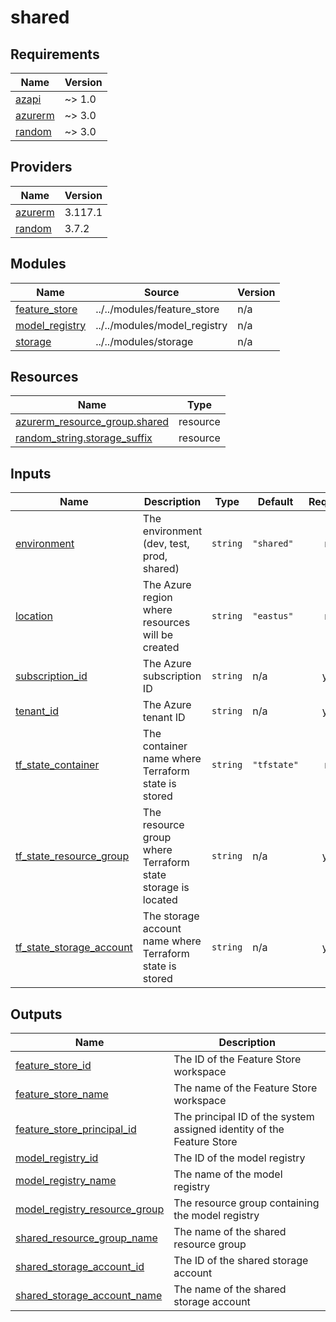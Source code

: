 # shared

<!-- BEGINNING OF PRE-COMMIT-TERRAFORM DOCS HOOK -->
## Requirements

| Name | Version |
|------|---------|
| <a name="requirement_azapi"></a> [azapi](#requirement\_azapi) | ~> 1.0 |
| <a name="requirement_azurerm"></a> [azurerm](#requirement\_azurerm) | ~> 3.0 |
| <a name="requirement_random"></a> [random](#requirement\_random) | ~> 3.0 |

## Providers

| Name | Version |
|------|---------|
| <a name="provider_azurerm"></a> [azurerm](#provider\_azurerm) | 3.117.1 |
| <a name="provider_random"></a> [random](#provider\_random) | 3.7.2 |

## Modules

| Name | Source | Version |
|------|--------|---------|
| <a name="module_feature_store"></a> [feature\_store](#module\_feature\_store) | ../../modules/feature_store | n/a |
| <a name="module_model_registry"></a> [model\_registry](#module\_model\_registry) | ../../modules/model_registry | n/a |
| <a name="module_storage"></a> [storage](#module\_storage) | ../../modules/storage | n/a |

## Resources

| Name | Type |
|------|------|
| [azurerm_resource_group.shared](https://registry.terraform.io/providers/hashicorp/azurerm/latest/docs/resources/resource_group) | resource |
| [random_string.storage_suffix](https://registry.terraform.io/providers/hashicorp/random/latest/docs/resources/string) | resource |

## Inputs

| Name | Description | Type | Default | Required |
|------|-------------|------|---------|:--------:|
| <a name="input_environment"></a> [environment](#input\_environment) | The environment (dev, test, prod, shared) | `string` | `"shared"` | no |
| <a name="input_location"></a> [location](#input\_location) | The Azure region where resources will be created | `string` | `"eastus"` | no |
| <a name="input_subscription_id"></a> [subscription\_id](#input\_subscription\_id) | The Azure subscription ID | `string` | n/a | yes |
| <a name="input_tenant_id"></a> [tenant\_id](#input\_tenant\_id) | The Azure tenant ID | `string` | n/a | yes |
| <a name="input_tf_state_container"></a> [tf\_state\_container](#input\_tf\_state\_container) | The container name where Terraform state is stored | `string` | `"tfstate"` | no |
| <a name="input_tf_state_resource_group"></a> [tf\_state\_resource\_group](#input\_tf\_state\_resource\_group) | The resource group where Terraform state storage is located | `string` | n/a | yes |
| <a name="input_tf_state_storage_account"></a> [tf\_state\_storage\_account](#input\_tf\_state\_storage\_account) | The storage account name where Terraform state is stored | `string` | n/a | yes |

## Outputs

| Name | Description |
|------|-------------|
| <a name="output_feature_store_id"></a> [feature\_store\_id](#output\_feature\_store\_id) | The ID of the Feature Store workspace |
| <a name="output_feature_store_name"></a> [feature\_store\_name](#output\_feature\_store\_name) | The name of the Feature Store workspace |
| <a name="output_feature_store_principal_id"></a> [feature\_store\_principal\_id](#output\_feature\_store\_principal\_id) | The principal ID of the system assigned identity of the Feature Store |
| <a name="output_model_registry_id"></a> [model\_registry\_id](#output\_model\_registry\_id) | The ID of the model registry |
| <a name="output_model_registry_name"></a> [model\_registry\_name](#output\_model\_registry\_name) | The name of the model registry |
| <a name="output_model_registry_resource_group"></a> [model\_registry\_resource\_group](#output\_model\_registry\_resource\_group) | The resource group containing the model registry |
| <a name="output_shared_resource_group_name"></a> [shared\_resource\_group\_name](#output\_shared\_resource\_group\_name) | The name of the shared resource group |
| <a name="output_shared_storage_account_id"></a> [shared\_storage\_account\_id](#output\_shared\_storage\_account\_id) | The ID of the shared storage account |
| <a name="output_shared_storage_account_name"></a> [shared\_storage\_account\_name](#output\_shared\_storage\_account\_name) | The name of the shared storage account |
<!-- END OF PRE-COMMIT-TERRAFORM DOCS HOOK -->
